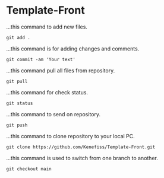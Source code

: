 # Template-Front


...this command to add new files.

    git add .



...this command is for adding changes and comments.

    git commit -am 'Your text'


    
...this command pull all files from repository.

    git pull



...this command for check status.

    git status



...this command to send on repository.

    git push



...this command to clone repository to your local PC.

    git clone https://github.com/Kenefiss/Template-Front.git



...this command is used to switch from one branch to another.

    git checkout main   

